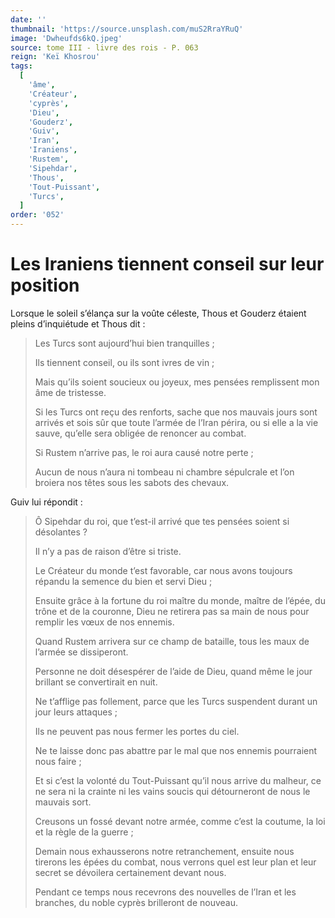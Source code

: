 ```yaml
---
date: ''
thumbnail: 'https://source.unsplash.com/muS2RraYRuQ'
image: 'Dwheufds6kQ.jpeg'
source: tome III - livre des rois - P. 063
reign: 'Keï Khosrou'
tags:
  [
    'âme',
    'Créateur',
    'cyprès',
    'Dieu',
    'Gouderz',
    'Guiv',
    'Iran',
    'Iraniens',
    'Rustem',
    'Sipehdar',
    'Thous',
    'Tout-Puissant',
    'Turcs',
  ]
order: '052'
---
```


# Les Iraniens tiennent conseil sur leur position

Lorsque le soleil s’élança sur la voûte céleste, Thous et Gouderz étaient pleins d’inquiétude et Thous dit :

> Les Turcs sont aujourd’hui bien tranquilles ;
>
> Ils tiennent conseil, ou ils sont ivres de vin ;
>
> Mais qu’ils soient soucieux ou joyeux, mes pensées remplissent mon âme de tristesse.
>
> Si les Turcs ont reçu des renforts, sache que nos mauvais jours sont arrivés et sois sûr que toute l’armée de l’Iran périra, ou si elle a la vie sauve, qu’elle sera obligée de renoncer au combat.
>
> Si Rustem n’arrive pas, le roi aura causé notre perte ;
>
> Aucun de nous n’aura ni tombeau ni chambre sépulcrale et l’on broiera nos têtes sous les sabots des chevaux.

Guiv lui répondit :

> Ô Sipehdar du roi, que t’est-il arrivé que tes pensées soient si désolantes ?
>
> Il n’y a pas de raison d’être si triste.
>
> Le Créateur du monde t’est favorable, car nous avons toujours répandu la semence du bien et servi Dieu ;
>
> Ensuite grâce à la fortune du roi maître du monde, maître de l’épée, du trône et de la couronne, Dieu ne retirera pas sa main de nous pour remplir les vœux de nos ennemis.
>
> Quand Rustem arrivera sur ce champ de bataille, tous les maux de l’armée se dissiperont.
>
> Personne ne doit désespérer de l’aide de Dieu, quand même le jour brillant se convertirait en nuit.
>
> Ne t’afflige pas follement, parce que les Turcs suspendent durant un jour leurs attaques ;
>
> Ils ne peuvent pas nous fermer les portes du ciel.
>
> Ne te laisse donc pas abattre par le mal que nos ennemis pourraient nous faire ;
>
> Et si c’est la volonté du Tout-Puissant qu’il nous arrive du malheur, ce ne sera ni la crainte ni les vains soucis qui détourneront de nous le mauvais sort.
>
> Creusons un fossé devant notre armée, comme c’est la coutume, la loi et la règle de la guerre ;
>
> Demain nous exhausserons notre retranchement, ensuite nous tirerons les épées du combat, nous verrons quel est leur plan et leur secret se dévoilera certainement devant nous.
>
> Pendant ce temps nous recevrons des nouvelles de l’Iran et les branches, du noble cyprès brilleront de nouveau.
